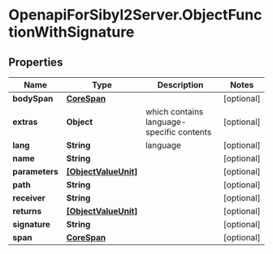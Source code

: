 # OpenapiForSibyl2Server.ObjectFunctionWithSignature

## Properties

Name | Type | Description | Notes
------------ | ------------- | ------------- | -------------
**bodySpan** | [**CoreSpan**](CoreSpan.md) |  | [optional] 
**extras** | **Object** | which contains language-specific contents | [optional] 
**lang** | **String** | language | [optional] 
**name** | **String** |  | [optional] 
**parameters** | [**[ObjectValueUnit]**](ObjectValueUnit.md) |  | [optional] 
**path** | **String** |  | [optional] 
**receiver** | **String** |  | [optional] 
**returns** | [**[ObjectValueUnit]**](ObjectValueUnit.md) |  | [optional] 
**signature** | **String** |  | [optional] 
**span** | [**CoreSpan**](CoreSpan.md) |  | [optional] 


